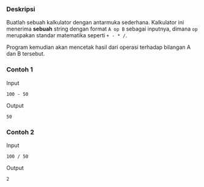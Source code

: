 ### Deskripsi
Buatlah sebuah kalkulator dengan antarmuka sederhana.
Kalkulator ini menerima **sebuah** string dengan format `A op B` sebagai inputnya, dimana `op` merupakan standar matematika seperti `+ - * /`.

Program kemudian akan mencetak hasil dari operasi terhadap bilangan A dan B tersebut.


### Contoh 1
Input
```
100 - 50
```
Output
```
50
```

### Contoh 2
Input
```
100 / 50
```
Output
```
2
```
